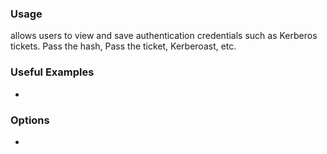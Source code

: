 ### Usage
allows users to view and save authentication credentials such as Kerberos tickets. Pass the hash, Pass the ticket, Kerberoast, etc.


### Useful Examples
- 


### Options
- 